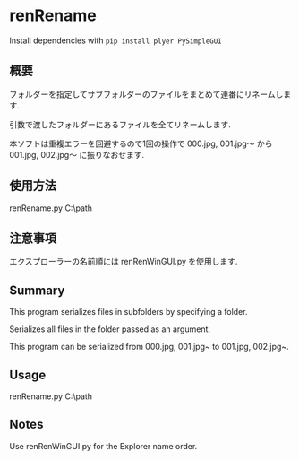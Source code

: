 # renRename
Install dependencies with ```pip install plyer PySimpleGUI```
## 概要
フォルダーを指定してサブフォルダーのファイルをまとめて連番にリネームします.

引数で渡したフォルダーにあるファイルを全てリネームします.

本ソフトは重複エラーを回避するので1回の操作で 000.jpg, 001.jpg～ から 001.jpg, 002.jpg～ に振りなおせます.

## 使用方法

renRename.py C:\path

## 注意事項

エクスプローラーの名前順には renRenWinGUI.py を使用します.

## Summary

This program serializes files in subfolders by specifying a folder.

Serializes all files in the folder passed as an argument.

This program can be serialized from 000.jpg, 001.jpg~ to 001.jpg, 002.jpg~.

## Usage

renRename.py C:\path

## Notes
Use renRenWinGUI.py for the Explorer name order.
